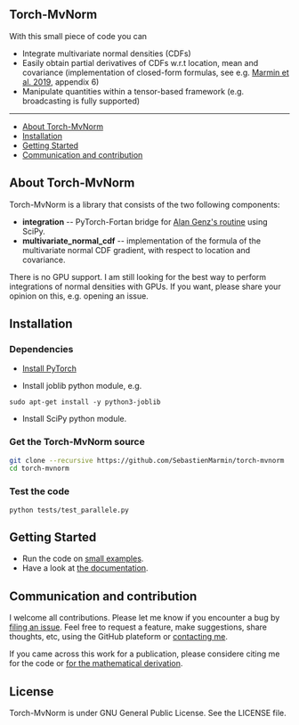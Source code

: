 Torch-MvNorm
--------------------------------------------------------------------------------

With this small piece of code you can

- Integrate multivariate normal densities (CDFs)
- Easily obtain partial derivatives of CDFs w.r.t location, mean and covariance (implementation of closed-form formulas, see e.g. [Marmin et al. 2019](https://hal.archives-ouvertes.fr/hal-01133220v4/document), appendix 6)
- Manipulate quantities within a tensor-based framework (e.g. broadcasting is fully supported)

---

- [About Torch-MvNorm](#about-torch-mvnorm)
- [Installation](#installation)
- [Getting Started](#getting-started)
- [Communication and contribution](#communication-and-contribution)



## About Torch-MvNorm

Torch-MvNorm is a library that consists of the two following components:

- **integration** -- PyTorch-Fortan bridge for [Alan Genz's routine](http://www.math.wsu.edu/faculty/genz/software/fort77/mvndstpack.f) using SciPy.
- **multivariate_normal_cdf** -- implementation of the formula of the multivariate normal CDF gradient, with respect to location and covariance.

There is no GPU support. I am still looking for the best way to perform integrations of normal densities with GPUs. If you want, please share your opinion on this, e.g. opening an issue.

## Installation


### Dependencies

- [Install PyTorch](https://pytorch.org/get-started/locally/)

- Install joblib python module, e.g.
```
sudo apt-get install -y python3-joblib
```

- Install SciPy python module.

### Get the Torch-MvNorm source
```bash
git clone --recursive https://github.com/SebastienMarmin/torch-mvnorm
cd torch-mvnorm
```

### Test the code
```
python tests/test_parallele.py
```

## Getting Started

- Run the code on [small examples](https://github.com/SebastienMarmin/torch-mvnorm/blob/master/tests).
- Have a look at [the documentation](https://sebastienmarmin.github.io/torch-mvnorm/).

## Communication and contribution

I welcome all contributions. Please let me know if you encounter a bug by [filing an issue](https://github.com/SebastienMarmin/torch-mvnorm/issues).
Feel free to request a feature, make suggestions, share thoughts, etc, using the GitHub plateform or [contacting me](mailto:marmin-public@mailbox.org).

If you came across this work for a publication, please considere citing me for the code or [for the mathematical derivation](https://github.com/SebastienMarmin/torch-mvnorm/blob/master/bib.bib).

## License

Torch-MvNorm is under GNU General Public License. See the LICENSE file.
